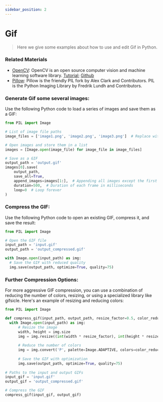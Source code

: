 ```yaml
---
sidebar_position: 2
---
```



# Gif
> Here we give some examples about how to use and edit Gif in Python.

### Related Materials
- [OpenCV](https://opencv.org/): OpenCV is an open source computer vision and machine learning software library. [Tutorial](https://docs.opencv.org/4.x/d9/df8/tutorial_root.html); [Github](https://github.com/opencv/opencv)
- [Pillow](https://pillow.readthedocs.io/en/stable/): Pillow is the friendly PIL fork by Alex Clark and Contributors. PIL is the Python Imaging Library by Fredrik Lundh and Contributors.

### Generate Gif some several images:
Use the following Python code to load a series of images and save them as a GIF:
```python
from PIL import Image

# List of image file paths
image_files = ['image1.png', 'image2.png', 'image3.png']  # Replace with your image paths

# Open images and store them in a list
images = [Image.open(image_file) for image_file in image_files]

# Save as a GIF
output_path = 'output.gif'
images[0].save(
    output_path,
    save_all=True,
    append_images=images[1:],  # Appending all images except the first one
    duration=500,  # Duration of each frame in milliseconds
    loop=0  # Loop forever
)
```

### Compress the GIF:
Use the following Python code to open an existing GIF, compress it, and save the result:
  ```python
from PIL import Image

# Open the GIF file
input_path = 'input.gif'
output_path = 'output_compressed.gif'

with Image.open(input_path) as img:
    # Save the GIF with reduced quality
    img.save(output_path, optimize=True, quality=75)
  ``` 

### Further Compression Options:
For more aggressive GIF compression, you can use a combination of reducing the number of colors, resizing, or using a specialized library like gifsicle. Here's an example of resizing and reducing colors:
  ```python
from PIL import Image

def compress_gif(input_path, output_path, resize_factor=0.5, color_reduction=128):
    with Image.open(input_path) as img:
        # Resize the image
        width, height = img.size
        img = img.resize((int(width * resize_factor), int(height * resize_factor)), Image.ANTIALIAS)
        
        # Reduce the number of colors
        img = img.convert('P', palette=Image.ADAPTIVE, colors=color_reduction)
        
        # Save the GIF with optimization
        img.save(output_path, optimize=True, quality=75)
        
# Paths to the input and output GIFs
input_gif = 'input.gif'
output_gif = 'output_compressed.gif'

# Compress the GIF
compress_gif(input_gif, output_gif)

```